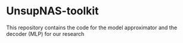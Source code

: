 # UnsupNAS-toolkit
This repository contains the code for the model approximator and the decoder (MLP) for our research 
